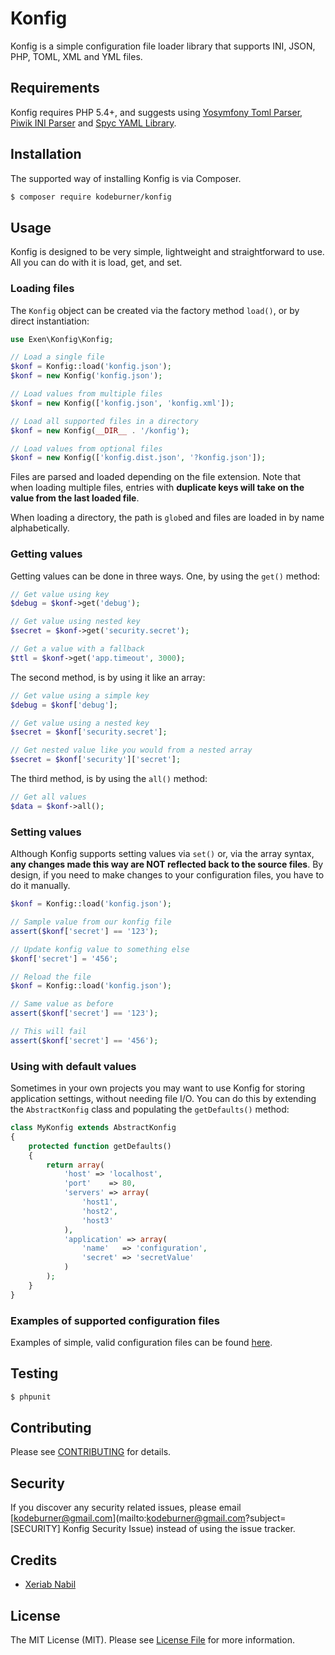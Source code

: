 # Konfig

Konfig is a simple configuration file loader library that supports INI, JSON, PHP, TOML, XML
and YML files.

## Requirements

Konfig requires PHP 5.4+, and suggests using [Yosymfony Toml Parser](https://github.com/yosymfony/Toml), [Piwik INI Parser](https://github.com/piwik/component-ini) and [Spyc YAML Library](https://github.com/mustangostang/spyc/).

## Installation

The supported way of installing Konfig is via Composer.

```sh
$ composer require kodeburner/konfig
```

## Usage

Konfig is designed to be very simple, lightweight and straightforward to use. All you can do with
it is load, get, and set.

### Loading files

The `Konfig` object can be created via the factory method `load()`, or
by direct instantiation:

```php
use Exen\Konfig\Konfig;

// Load a single file
$konf = Konfig::load('konfig.json');
$konf = new Konfig('konfig.json');

// Load values from multiple files
$konf = new Konfig(['konfig.json', 'konfig.xml']);

// Load all supported files in a directory
$konf = new Konfig(__DIR__ . '/konfig');

// Load values from optional files
$konf = new Konfig(['konfig.dist.json', '?konfig.json']);
```

Files are parsed and loaded depending on the file extension. Note that when
loading multiple files, entries with **duplicate keys will take on the value
from the last loaded file**.

When loading a directory, the path is `glob`ed and files are loaded in by
name alphabetically.

### Getting values

Getting values can be done in three ways. One, by using the `get()` method:

```php
// Get value using key
$debug = $konf->get('debug');

// Get value using nested key
$secret = $konf->get('security.secret');

// Get a value with a fallback
$ttl = $konf->get('app.timeout', 3000);
```

The second method, is by using it like an array:

```php
// Get value using a simple key
$debug = $konf['debug'];

// Get value using a nested key
$secret = $konf['security.secret'];

// Get nested value like you would from a nested array
$secret = $konf['security']['secret'];
```

The third method, is by using the `all()` method:

```php
// Get all values
$data = $konf->all();
```

### Setting values

Although Konfig supports setting values via `set()` or, via the
array syntax, **any changes made this way are NOT reflected back to the
source files**. By design, if you need to make changes to your
configuration files, you have to do it manually.

```php
$konf = Konfig::load('konfig.json');

// Sample value from our konfig file
assert($konf['secret'] == '123');

// Update konfig value to something else
$konf['secret'] = '456';

// Reload the file
$konf = Konfig::load('konfig.json');

// Same value as before
assert($konf['secret'] == '123');

// This will fail
assert($konf['secret'] == '456');
```

### Using with default values

Sometimes in your own projects you may want to use Konfig for storing
application settings, without needing file I/O. You can do this by extending
the `AbstractKonfig` class and populating the `getDefaults()` method:

```php
class MyKonfig extends AbstractKonfig
{
    protected function getDefaults()
    {
        return array(
            'host' => 'localhost',
            'port'    => 80,
            'servers' => array(
                'host1',
                'host2',
                'host3'
            ),
            'application' => array(
                'name'   => 'configuration',
                'secret' => 'secretValue'
            )
        );
    }
}
```

### Examples of supported configuration files

Examples of simple, valid configuration files can be found [here](tests/mocks/pass).


## Testing

``` bash
$ phpunit
```


## Contributing

Please see [CONTRIBUTING](CONTRIBUTING.md) for details.


## Security

If you discover any security related issues, please email [kodeburner@gmail.com](mailto:kodeburner@gmail.com?subject=[SECURITY] Konfig Security Issue) instead of using the issue tracker.


## Credits

- [Xeriab Nabil](https://github.com/xeriab)


## License

The MIT License (MIT). Please see [License File](LICENSE.md) for more information.
